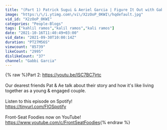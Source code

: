 ```yaml
---
title: "(Part 1) Patrick Sugui & Aeriel Garcia | Figure It Out with Gabbi Garcia & Khalil Ramos"
image: "https:\/\/i.ytimg.com\/vi\/X2zOoP_0KWI\/hqdefault.jpg"
vid_id: "X2zOoP_0KWI"
categories: "People-Blogs"
tags: ["kahlil ramos","kalil ramos","kali ramos"]
date: "2021-10-16T11:40:49+03:00"
vid_date: "2021-09-30T10:00:14Z"
duration: "PT27M56S"
viewcount: "85739"
likeCount: "2995"
dislikeCount: "37"
channel: "Gabbi Garcia"
---
```

{% raw %}Part 2: <a rel="nofollow" target="blank" href="https://youtu.be/ISC7BC7jrtc">https://youtu.be/ISC7BC7jrtc</a><br /><br />Our dearest friends Pat &amp; Ae talk about their story and how it's like living together as a young &amp; engaged couple.<br /><br />Listen to this episode on Spotify!<br /><a rel="nofollow" target="blank" href="https://tinyurl.com/FIOSpotify">https://tinyurl.com/FIOSpotify</a><br /><br />Front-Seat Foodies now on YouTube!<br /><a rel="nofollow" target="blank" href="https://www.youtube.com/c/FrontSeatFoodies">https://www.youtube.com/c/FrontSeatFoodies</a>{% endraw %}
